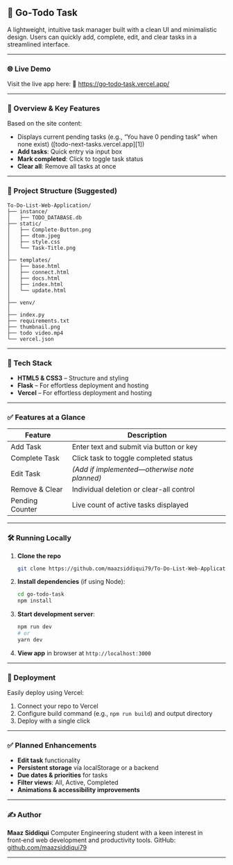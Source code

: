 ## 📝 Go‑Todo Task

A lightweight, intuitive task manager built with a clean UI and minimalistic design. Users can quickly add, complete, edit, and clear tasks in a streamlined interface.

---

### 🌐 Live Demo

Visit the live app here:
🔗 [https://go‑todo‑task.vercel.app/](https://go‑todo‑task.vercel.app/)

---

### 🚀 Overview & Key Features

Based on the site content:

* Displays current pending tasks (e.g., “You have 0 pending task” when none exist) ([todo-next-tasks.vercel.app][1])
* **Add tasks**: Quick entry via input box
* **Mark completed**: Click to toggle task status
* **Clear all**: Remove all tasks at once

---

### 📁 Project Structure (Suggested)

```
To-Do-List-Web-Application/
├── instance/
│   ├── TODO_DATABASE.db
├── static/
│   ├── Complete-Button.png
│   ├── dtom.jpeg
│   ├── style.css
│   └── Task-Title.png
│
├── templates/
│   ├── base.html
│   ├── connect.html
│   ├── docs.html
│   ├── index.html
│   └── update.html
│
├── venv/                   
│
├── index.py                
├── requirements.txt        
├── thumbnail.png
├── todo video.mp4
└── vercel.json          
```

---

### 🧰 Tech Stack

* **HTML5 & CSS3** – Structure and styling
* **Flask** – For effortless deployment and hosting
* **Vercel** – For effortless deployment and hosting

---

### ✅ Features at a Glance

| Feature         | Description                                   |
| --------------- | --------------------------------------------- |
| Add Task        | Enter text and submit via button or key       |
| Complete Task   | Click task to toggle completed status         |
| Edit Task       | *(Add if implemented—otherwise note planned)* |
| Remove & Clear  | Individual deletion or clear-all control      |
| Pending Counter | Live count of active tasks displayed          |

---

### 🛠️ Running Locally

1. **Clone the repo**

   ```bash
   git clone https://github.com/maazsiddiqui79/To-Do-List-Web-Application.git
   ```
2. **Install dependencies** (if using Node):

   ```bash
   cd go-todo-task
   npm install
   ```
3. **Start development server**:

   ```bash
   npm run dev
   # or
   yarn dev
   ```
4. **View app** in browser at `http://localhost:3000`

---

### 🚢 Deployment

Easily deploy using Vercel:

1. Connect your repo to Vercel
2. Configure build command (e.g., `npm run build`) and output directory
3. Deploy with a single click

---

### ✅ Planned Enhancements

* **Edit task** functionality
* **Persistent storage** via localStorage or a backend
* **Due dates & priorities** for tasks
* **Filter views**: All, Active, Completed
* **Animations & accessibility improvements**

---

### ✍️ Author

**Maaz Siddiqui**
Computer Engineering student with a keen interest in front‑end web development and productivity tools.
GitHub: [ github.com/maazsiddiqui79]( https://github.com/maazsiddiqui79)

---